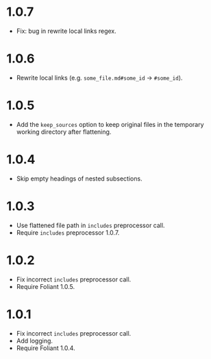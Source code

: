 # 1.0.7

-   Fix: bug in rewrite local links regex.

# 1.0.6

-   Rewrite local links (e.g. `some_file.md#some_id` → `#some_id`).

# 1.0.5

-   Add the `keep_sources` option to keep original files in the temporary working directory after flattening.

# 1.0.4

-   Skip empty headings of nested subsections.

# 1.0.3

-   Use flattened file path in `includes` preprocessor call.
-   Require `includes` preprocessor 1.0.7.

# 1.0.2

-   Fix incorrect `includes` preprocessor call.
-   Require Foliant 1.0.5.

# 1.0.1

-   Fix incorrect `includes` preprocessor call.
-   Add logging.
-   Require Foliant 1.0.4.
